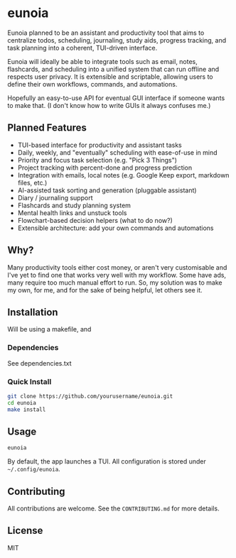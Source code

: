 # eunoia
Eunoia planned to be an assistant and productivity tool that aims to centralize todos, scheduling, journaling, study aids, progress tracking, and task planning into a coherent, TUI-driven interface.

Eunoia will ideally be able to integrate tools such as email, notes, flashcards, and scheduling into a unified system that can run offline and respects user privacy. It is extensible and scriptable, allowing users to define their own workflows, commands, and automations.

Hopefully an easy-to-use API for eventual GUI interface if someone wants to make that. (I don't know how to write GUIs it always confuses me.)

## Planned Features

- TUI-based interface for productivity and assistant tasks
- Daily, weekly, and "eventually" scheduling with ease-of-use in mind
- Priority and focus task selection (e.g. "Pick 3 Things")
- Project tracking with percent-done and progress prediction
- Integration with emails, local notes (e.g. Google Keep export, markdown files, etc.)
- AI-assisted task sorting and generation (pluggable assistant)
- Diary / journaling support
- Flashcards and study planning system
- Mental health links and unstuck tools
- Flowchart-based decision helpers (what to do now?)
- Extensible architecture: add your own commands and automations

## Why?

Many productivity tools either cost money, or aren't very customisable and I've yet to find one that works very well with my workflow. Some have ads, many require too much manual effort to run. So, my solution was to make my own, for me, and for the sake of being helpful, let others see it.


## Installation
Will be using a makefile, and 

### Dependencies
See dependencies.txt

### Quick Install

```sh
git clone https://github.com/yourusername/eunoia.git
cd eunoia
make install
````

## Usage

```sh
eunoia
```

By default, the app launches a TUI. All configuration is stored under `~/.config/eunoia`.

## Contributing

All contributions are welcome. See the `CONTRIBUTING.md` for more details.

## License

MIT
